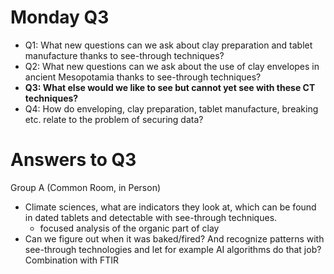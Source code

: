 <!-- Output copied to clipboard! -->


# Monday Q3



* Q1: What new questions can we ask about clay preparation and tablet manufacture thanks to see-through techniques?
* Q2: What new questions can we ask about the use of clay envelopes in ancient Mesopotamia thanks to see-through techniques?
* **Q3: What else would we like to see but cannot yet see with these CT techniques?**
* Q4: How do enveloping, clay preparation, tablet manufacture, breaking etc. relate to the problem of securing data?


# Answers to Q3

Group A (Common Room, in Person)



* Climate sciences, what are indicators they look at, which can be found in dated tablets and detectable with see-through techniques.
    * focused analysis of the organic part of clay
* Can we figure out when it was baked/fired? And recognize patterns with see-through technologies and let for example AI algorithms do that job? Combination with FTIR
